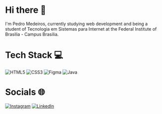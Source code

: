# Hi there 👋

I'm Pedro Medeiros, currently studying web development and being a student of Tecnologia em Sistemas para Internet at the Federal Institute of Brasilia - Campus Brasilia.

# Tech Stack 💻
![HTML5](https://img.shields.io/badge/html5-%23E34F26.svg?style=for-the-badge&logo=html5&logoColor=white) ![CSS3](https://img.shields.io/badge/css3-%231572B6.svg?style=for-the-badge&logo=css3&logoColor=white) ![Figma](https://img.shields.io/badge/figma-%23F24E1E.svg?style=for-the-badge&logo=figma&logoColor=white) ![Java](https://img.shields.io/badge/java-%23ED8B00.svg?style=for-the-badge&logo=openjdk&logoColor=white)

# Socials 🌐 
[![Instagram](https://img.shields.io/badge/Instagram-%23E4405F.svg?logo=Instagram&logoColor=white)](https://instagram.com/pedromdr__) [![LinkedIn](https://img.shields.io/badge/LinkedIn-%230077B5.svg?logo=linkedin&logoColor=white)](https://www.linkedin.com/in/pedro-medeiros-5765b6241/)






